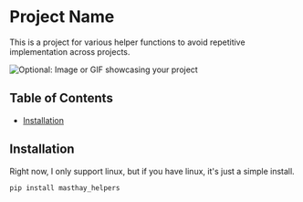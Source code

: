 # Project Name

This is a project for various helper functions to avoid repetitive 
implementation across projects.

![Optional: Image or GIF showcasing your project](path_to_image_or_gif)

## Table of Contents
- [Installation](#installation)

## Installation
Right now, I only support linux, but if you have linux, it's just a simple
install.
```bash
pip install masthay_helpers
